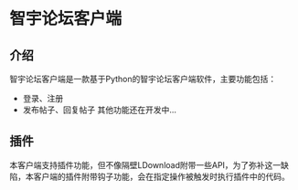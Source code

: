 # 智宇论坛客户端
## 介绍
智宇论坛客户端是一款基于Python的智宇论坛客户端软件，主要功能包括：
- 登录、注册
- 发布帖子、回复帖子
其他功能还在开发中...

## 插件
本客户端支持插件功能，但不像隔壁LDownload附带一些API，为了弥补这一缺陷，本客户端的插件附带钩子功能，会在指定操作被触发时执行插件中的代码。